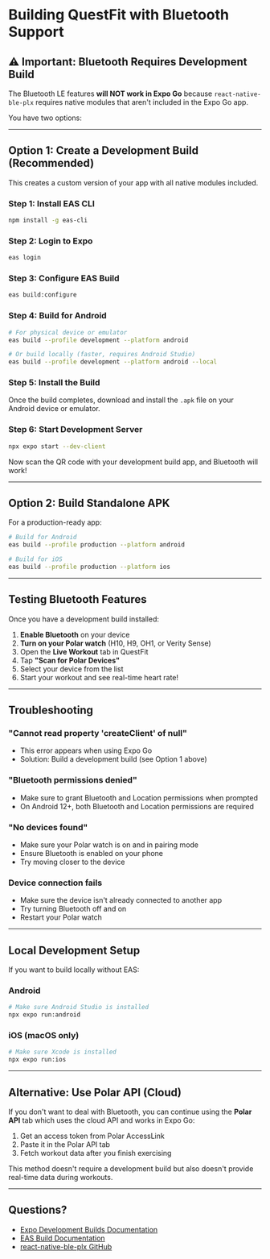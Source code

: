 # Building QuestFit with Bluetooth Support

## ⚠️ Important: Bluetooth Requires Development Build

The Bluetooth LE features **will NOT work in Expo Go** because `react-native-ble-plx` requires native modules that aren't included in the Expo Go app.

You have two options:

---

## Option 1: Create a Development Build (Recommended)

This creates a custom version of your app with all native modules included.

### Step 1: Install EAS CLI
```bash
npm install -g eas-cli
```

### Step 2: Login to Expo
```bash
eas login
```

### Step 3: Configure EAS Build
```bash
eas build:configure
```

### Step 4: Build for Android
```bash
# For physical device or emulator
eas build --profile development --platform android

# Or build locally (faster, requires Android Studio)
eas build --profile development --platform android --local
```

### Step 5: Install the Build
Once the build completes, download and install the `.apk` file on your Android device or emulator.

### Step 6: Start Development Server
```bash
npx expo start --dev-client
```

Now scan the QR code with your development build app, and Bluetooth will work!

---

## Option 2: Build Standalone APK

For a production-ready app:

```bash
# Build for Android
eas build --profile production --platform android

# Build for iOS
eas build --profile production --platform ios
```

---

## Testing Bluetooth Features

Once you have a development build installed:

1. **Enable Bluetooth** on your device
2. **Turn on your Polar watch** (H10, H9, OH1, or Verity Sense)
3. Open the **Live Workout** tab in QuestFit
4. Tap **"Scan for Polar Devices"**
5. Select your device from the list
6. Start your workout and see real-time heart rate!

---

## Troubleshooting

### "Cannot read property 'createClient' of null"
- This error appears when using Expo Go
- Solution: Build a development build (see Option 1 above)

### "Bluetooth permissions denied"
- Make sure to grant Bluetooth and Location permissions when prompted
- On Android 12+, both Bluetooth and Location permissions are required

### "No devices found"
- Make sure your Polar watch is on and in pairing mode
- Ensure Bluetooth is enabled on your phone
- Try moving closer to the device

### Device connection fails
- Make sure the device isn't already connected to another app
- Try turning Bluetooth off and on
- Restart your Polar watch

---

## Local Development Setup

If you want to build locally without EAS:

### Android
```bash
# Make sure Android Studio is installed
npx expo run:android
```

### iOS (macOS only)
```bash
# Make sure Xcode is installed
npx expo run:ios
```

---

## Alternative: Use Polar API (Cloud)

If you don't want to deal with Bluetooth, you can continue using the **Polar API** tab which uses the cloud API and works in Expo Go:

1. Get an access token from Polar AccessLink
2. Paste it in the Polar API tab
3. Fetch workout data after you finish exercising

This method doesn't require a development build but also doesn't provide real-time data during workouts.

---

## Questions?

- [Expo Development Builds Documentation](https://docs.expo.dev/develop/development-builds/introduction/)
- [EAS Build Documentation](https://docs.expo.dev/build/introduction/)
- [react-native-ble-plx GitHub](https://github.com/dotintent/react-native-ble-plx)
